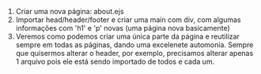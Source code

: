 


1. Criar uma nova página: about.ejs
2. Importar head/header/footer e criar uma main com div, com algumas informações com 'h1' e 'p' novas (uma página nova basicamente)
3. Veremos como podemos criar uma única parte da página e reutilizar sempre em todas as páginas, dando uma excelenete automonia. Sempre que quisermos alterar o header, por exemplo, precisamos alterar apenas 1 arquivo pois ele está sendo importado de todos e cada um.
